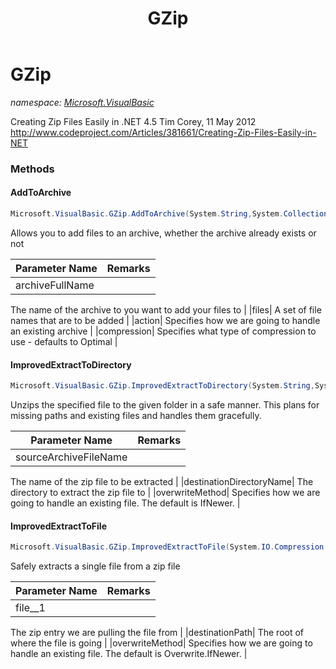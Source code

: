 ﻿---
title: GZip
---

# GZip
_namespace: [Microsoft.VisualBasic](N-Microsoft.VisualBasic.html)_

Creating Zip Files Easily in .NET 4.5
 Tim Corey, 11 May 2012
 http://www.codeproject.com/Articles/381661/Creating-Zip-Files-Easily-in-NET

### Methods

#### AddToArchive
```csharp
Microsoft.VisualBasic.GZip.AddToArchive(System.String,System.Collections.Generic.IEnumerable{System.String},Microsoft.VisualBasic.GZip.ArchiveAction,Microsoft.VisualBasic.GZip.Overwrite,System.IO.Compression.CompressionLevel)
```
Allows you to add files to an archive, whether the archive
 already exists or not

|Parameter Name|Remarks|
|--------------|-------|
|archiveFullName|
 The name of the archive to you want to add your files to
 |
|files|
 A set of file names that are to be added
 |
|action|
 Specifies how we are going to handle an existing archive
 |
|compression|
 Specifies what type of compression to use - defaults to Optimal
 |


#### ImprovedExtractToDirectory
```csharp
Microsoft.VisualBasic.GZip.ImprovedExtractToDirectory(System.String,System.String,Microsoft.VisualBasic.GZip.Overwrite)
```
Unzips the specified file to the given folder in a safe
 manner. This plans for missing paths and existing files
 and handles them gracefully.

|Parameter Name|Remarks|
|--------------|-------|
|sourceArchiveFileName|
 The name of the zip file to be extracted
 |
|destinationDirectoryName|
 The directory to extract the zip file to
 |
|overwriteMethod|
 Specifies how we are going to handle an existing file.
 The default is IfNewer.
 |


#### ImprovedExtractToFile
```csharp
Microsoft.VisualBasic.GZip.ImprovedExtractToFile(System.IO.Compression.ZipArchiveEntry,System.String,Microsoft.VisualBasic.GZip.Overwrite)
```
Safely extracts a single file from a zip file

|Parameter Name|Remarks|
|--------------|-------|
|file__1|
 The zip entry we are pulling the file from
 |
|destinationPath|
 The root of where the file is going
 |
|overwriteMethod|
 Specifies how we are going to handle an existing file.
 The default is Overwrite.IfNewer.
 |





